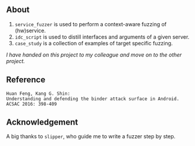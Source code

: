 ## About
1. `service_fuzzer` is used to perform a context-aware fuzzing of (hw)service.
2. `idc_script` is used to distill interfaces and arguments of a given server.
3. `case_study` is a collection of examples of target specific fuzzing.

*I have handed on this project to my colleague and move on to the other project.*

## Reference
```
Huan Feng, Kang G. Shin:
Understanding and defending the binder attack surface in Android. ACSAC 2016: 398-409
```

## Acknowledgement
A big thanks to `slipper`, who guide me to write a fuzzer step by step. 
